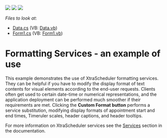 <!-- default badges list -->
![](https://img.shields.io/endpoint?url=https://codecentral.devexpress.com/api/v1/VersionRange/128633627/15.2.4%2B)
[![](https://img.shields.io/badge/Open_in_DevExpress_Support_Center-FF7200?style=flat-square&logo=DevExpress&logoColor=white)](https://supportcenter.devexpress.com/ticket/details/E507)
[![](https://img.shields.io/badge/📖_How_to_use_DevExpress_Examples-e9f6fc?style=flat-square)](https://docs.devexpress.com/GeneralInformation/403183)
<!-- default badges end -->
<!-- default file list -->
*Files to look at*:

* [Data.cs](./CS/FormattingServicesExample/Data/Data.cs) (VB: [Data.vb](./VB/FormattingServicesExample/Data/Data.vb))
* [Form1.cs](./CS/FormattingServicesExample/Form1.cs) (VB: [Form1.vb](./VB/FormattingServicesExample/Form1.vb))
<!-- default file list end -->
# Formatting Services - an example of use


<p>This example demonstrates the use of XtraScheduler formatting services. <br />
They can be helpful if you have to modify the display format of text contents for visual elements according to the end-user requests. Clients often get used to certain date-time or numerical representations, and the application deployment can be performed much smoother if their requirements are met. Clicking the <strong>Custom Format button</strong> performs a service substitution, modifying display formats of appointment start and end times, Timeruler scales, header captions, and header tooltips.</p><p>For more information on XtraScheduler services see the <a href="http://documentation.devexpress.com/#WindowsForms/CustomDocument4106">Services</a> section in the documentation.</p>

<br/>


